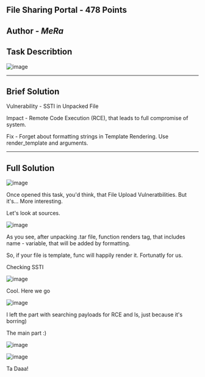 File Sharing Portal - 478 Points
---
Author - _MeRa_
---
Task Describtion
--

![image](https://github.com/user-attachments/assets/81981fee-4363-401b-a7fc-0ae99936abd6)

---
Brief Solution
---

Vulnerability - SSTI in Unpacked File

Impact - Remote Code Execution (RCE), that leads to full compromise of system.

Fix - Forget about formatting strings in Template Rendering. Use render_template and arguments.

---
Full Solution
---
![image](https://github.com/user-attachments/assets/8cc208cc-71b9-4645-86e1-ad59d4aa4a93)

Once opened this task, you'd think, that File Upload Vulneratbilities. But it's... More interesting.

Let's look at sources.

![image](https://github.com/user-attachments/assets/d350fd69-ac70-453a-961e-644dd8a1d964)

As you see, after unpacking .tar file, function renders <a> tag, that includes name - variable, that will be added by formatting.

So, if your file is template, func will happily render it. Fortunatly for us.

Checking SSTI

![image](https://github.com/user-attachments/assets/2382b779-4bab-4653-abb0-d981a2ce27aa)

Cool. Here we go

![image](https://github.com/user-attachments/assets/73298e9d-e053-4769-988f-60d2c363d922)

I left the part with searching payloads for RCE and ls, just because it's borring)

The main part :)

![image](https://github.com/user-attachments/assets/a3021a0b-c593-4505-9d4b-8f327233df0e)

![image](https://github.com/user-attachments/assets/bceaa9a4-1da7-4525-b575-93632310ea8b)


Ta Daaa!
